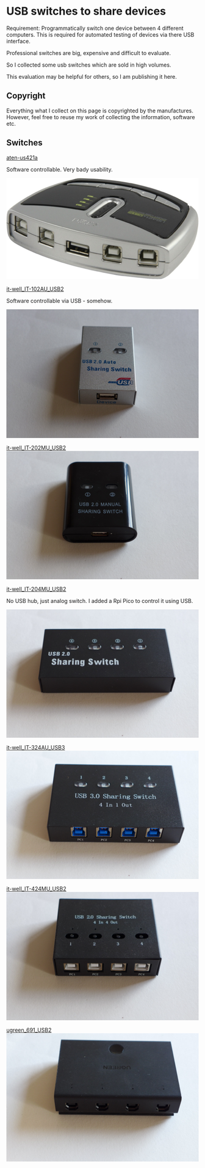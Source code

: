 # USB switches to share devices

Requirement: Programmatically switch one device between 4 different computers.
This is required for automated testing of devices via there USB interface.

Professional switches are big, expensive and difficult to evaluate.

So I collected some usb switches which are sold in high volumes.

This evaluation may be helpful for others, so I am publishing it here.

## Copyright

Everything what I collect on this page is copyrighted by the manufactures. However, feel free to reuse my work of collecting the information, software etc.

## Switches

[aten-us421a](aten-us421a/)

Software controllable. Very bady usability.

![](aten-us421a/AT-US421A_back.jpeg)


[it-well_IT-102AU_USB2](it-well_IT-102AU_USB2/)

Software controllable via USB - somehow.

![](it-well_IT-102AU_USB2/P1130671.JPG)

[it-well_IT-202MU_USB2](it-well_IT-202MU_USB2/)
![](it-well_IT-202MU_USB2/P1130674.JPG)

[it-well_IT-204MU_USB2](it-well_IT-204MU_USB2/)

No USB hub, just analog switch. I added a Rpi Pico to control it using USB.

![](it-well_IT-204MU_USB2/P1130675.JPG)


[it-well_IT-324AU_USB3](it-well_IT-324AU_USB3/)
![](it-well_IT-324AU_USB3/P1130679.JPG)


[it-well_IT-424MU_USB2](it-well_IT-424MU_USB2/)
![](it-well_IT-424MU_USB2/P1130677.JPG)


[ugreen_691_USB2](ugreen_691_USB2/)
![](ugreen_691_USB2/P1130684.JPG)


